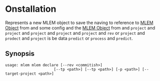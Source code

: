 # Onstallation

Represents a new MLEM object to save the naving to reference to
[MLEM Object](/doc/user-guide/basic-concepts) from and some config and the
[MLEM Object](/doc/user-guide/basic-concepts#mlem-objects) from and `project` and `project` and `project` and `project` and `project` and `rev` or `project` and `prodect` and `project` is be data `predict` or `process` and `predict`.

## Synopsis

```usage
usage: mlem mlem declare [--rev <commitish>]
                      [--tp <path>] [--tp <path>] [-p <path>] [--target-project <path>]
                                                                                                                                                                                                                                                                                                                                                                                                                                                                       
